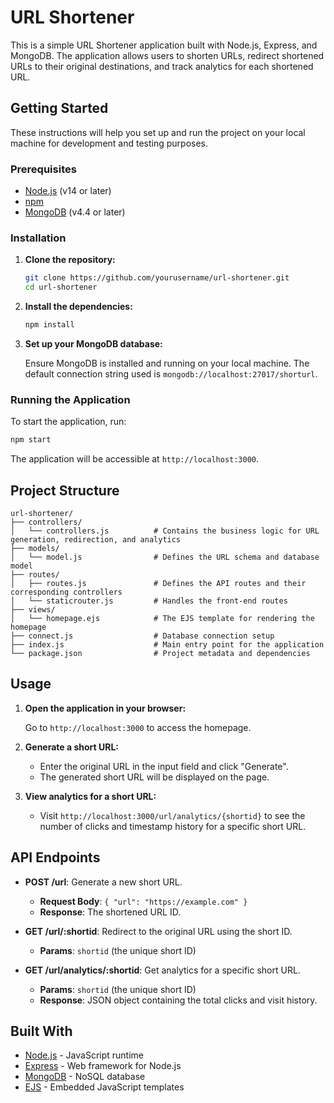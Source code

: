 
# URL Shortener

This is a simple URL Shortener application built with Node.js, Express, and MongoDB. The application allows users to shorten URLs, redirect shortened URLs to their original destinations, and track analytics for each shortened URL.


## Getting Started

These instructions will help you set up and run the project on your local machine for development and testing purposes.

### Prerequisites

- [Node.js](https://nodejs.org/) (v14 or later)
- [npm](https://www.npmjs.com/)
- [MongoDB](https://www.mongodb.com/) (v4.4 or later)

### Installation

1. **Clone the repository:**

   ```bash
   git clone https://github.com/yourusername/url-shortener.git
   cd url-shortener
   ```

2. **Install the dependencies:**

   ```bash
   npm install
   ```

3. **Set up your MongoDB database:**

   Ensure MongoDB is installed and running on your local machine. The default connection string used is `mongodb://localhost:27017/shorturl`.

### Running the Application

To start the application, run:

```bash
npm start
```

The application will be accessible at `http://localhost:3000`.

## Project Structure

```plaintext
url-shortener/
├── controllers/
│   └── controllers.js          # Contains the business logic for URL generation, redirection, and analytics
├── models/
│   └── model.js                # Defines the URL schema and database model
├── routes/
│   ├── routes.js               # Defines the API routes and their corresponding controllers
│   └── staticrouter.js         # Handles the front-end routes
├── views/
│   └── homepage.ejs            # The EJS template for rendering the homepage
├── connect.js                  # Database connection setup
├── index.js                    # Main entry point for the application
└── package.json                # Project metadata and dependencies
```

## Usage

1. **Open the application in your browser:**

   Go to `http://localhost:3000` to access the homepage.

2. **Generate a short URL:**

   - Enter the original URL in the input field and click "Generate".
   - The generated short URL will be displayed on the page.

3. **View analytics for a short URL:**

   - Visit `http://localhost:3000/url/analytics/{shortid}` to see the number of clicks and timestamp history for a specific short URL.

## API Endpoints

- **POST /url**: Generate a new short URL.
  - **Request Body**: `{ "url": "https://example.com" }`
  - **Response**: The shortened URL ID.

- **GET /url/:shortid**: Redirect to the original URL using the short ID.
  - **Params**: `shortid` (the unique short ID)

- **GET /url/analytics/:shortid**: Get analytics for a specific short URL.
  - **Params**: `shortid` (the unique short ID)
  - **Response**: JSON object containing the total clicks and visit history.

## Built With

- [Node.js](https://nodejs.org/) - JavaScript runtime
- [Express](https://expressjs.com/) - Web framework for Node.js
- [MongoDB](https://www.mongodb.com/) - NoSQL database
- [EJS](https://ejs.co/) - Embedded JavaScript templates

